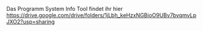 Das Programm System Info Tool findet ihr hier https://drive.google.com/drive/folders/1jLbh_keHzxNGBioO9UBv7bvqmvLpJXO2?usp=sharing
